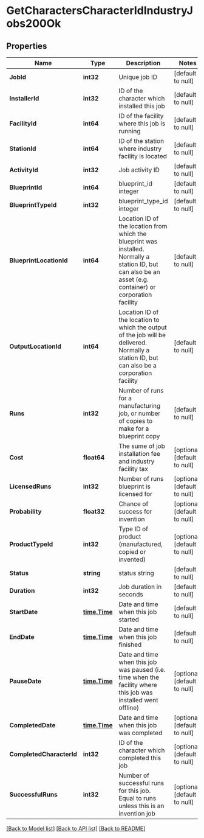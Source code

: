 # GetCharactersCharacterIdIndustryJobs200Ok

## Properties
Name | Type | Description | Notes
------------ | ------------- | ------------- | -------------
**JobId** | **int32** | Unique job ID | [default to null]
**InstallerId** | **int32** | ID of the character which installed this job | [default to null]
**FacilityId** | **int64** | ID of the facility where this job is running | [default to null]
**StationId** | **int64** | ID of the station where industry facility is located | [default to null]
**ActivityId** | **int32** | Job activity ID | [default to null]
**BlueprintId** | **int64** | blueprint_id integer | [default to null]
**BlueprintTypeId** | **int32** | blueprint_type_id integer | [default to null]
**BlueprintLocationId** | **int64** | Location ID of the location from which the blueprint was installed. Normally a station ID, but can also be an asset (e.g. container) or corporation facility | [default to null]
**OutputLocationId** | **int64** | Location ID of the location to which the output of the job will be delivered. Normally a station ID, but can also be a corporation facility | [default to null]
**Runs** | **int32** | Number of runs for a manufacturing job, or number of copies to make for a blueprint copy | [default to null]
**Cost** | **float64** | The sume of job installation fee and industry facility tax | [optional] [default to null]
**LicensedRuns** | **int32** | Number of runs blueprint is licensed for | [optional] [default to null]
**Probability** | **float32** | Chance of success for invention | [optional] [default to null]
**ProductTypeId** | **int32** | Type ID of product (manufactured, copied or invented) | [optional] [default to null]
**Status** | **string** | status string | [default to null]
**Duration** | **int32** | Job duration in seconds | [default to null]
**StartDate** | [**time.Time**](time.Time.md) | Date and time when this job started | [default to null]
**EndDate** | [**time.Time**](time.Time.md) | Date and time when this job finished | [default to null]
**PauseDate** | [**time.Time**](time.Time.md) | Date and time when this job was paused (i.e. time when the facility where this job was installed went offline) | [optional] [default to null]
**CompletedDate** | [**time.Time**](time.Time.md) | Date and time when this job was completed | [optional] [default to null]
**CompletedCharacterId** | **int32** | ID of the character which completed this job | [optional] [default to null]
**SuccessfulRuns** | **int32** | Number of successful runs for this job. Equal to runs unless this is an invention job | [optional] [default to null]

[[Back to Model list]](../README.md#documentation-for-models) [[Back to API list]](../README.md#documentation-for-api-endpoints) [[Back to README]](../README.md)


